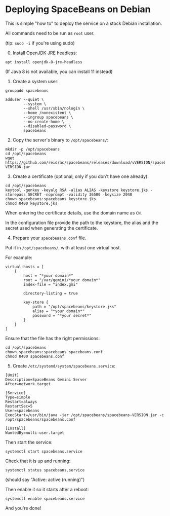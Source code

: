 # Deploying SpaceBeans on Debian

This is simple "how to" to deploy the service on a stock Debian installation.

All commands need to be run as `root` user.

(tip: `sudo -i` if you're using sudo)

0. Install OpenJDK JRE headless:
```
apt install openjdk-8-jre-headless
```
(If Java 8 is not available, you can install 11 instead)

1. Create a system user:
```
groupadd spacebeans

adduser --quiet \
        --system \
        --shell /usr/sbin/nologin \
        --home /nonexistent \
        --ingroup spacebeans \
        --no-create-home \
        --disabled-password \
        spacebeans
```

2. Copy the server's binary to `/opt/spacebeans/`:
```
mkdir -p /opt/spacebeans
cd /opt/spacebeans
wget https://github.com/reidrac/spacebeans/releases/download/vVERSION/spacebeans-VERSION.jar
```

3. Create a certificate (optional, only if you don't have one already):
```
cd /opt/spacebeans
keytool -genkey -keyalg RSA -alias ALIAS -keystore keystore.jks -storepass SECRET -noprompt -validity 36500 -keysize 2048
chown spacebeans:spacebeans keystore.jks
chmod 0400 keystore.jks
```

When entering the certificate details, use the domain name as `CN`.

In the configuration file provide the path to the keystore, the alias and the
secret used when generating the certificate.

4. Prepare your `spacebeaans.conf` file.

Put it in `/opt/spacebeans/`, with at least one virtual host.

For example:
```
virtual-hosts = [
    {
        host = "*your domain*"
        root = "/var/gemini/*your domain*"
        index-file = "index.gmi"

        directory-listing = true

        key-store {
            path = "/opt/spacebeans/keystore.jks"
            alias = "*your domain*"
            password = "*your secret*"
        }
    }
]
```

Ensure that the file has the right permissions:
```
cd /opt/spacebeans
chown spacebeans:spacebeans spacebeans.conf
chmod 0400 spacebeans.conf
```

5. Create `/etc/systemd/system/spacebeans.service`:

```
[Unit]
Description=SpaceBeans Gemini Server
After=network.target

[Service]
Type=simple
Restart=always
RestartSec=5
User=spacebeans
ExecStart=/usr/bin/java -jar /opt/spacebeans/spacebeans-VERSION.jar -c /opt/spacebeans/spacebeans.conf

[Install]
WantedBy=multi-user.target
```

Then start the service:
```
systemctl start spacebeans.service
```

Check that it is up and running:
```
systemctl status spacebeans.service
```

(should say "Active: active (running)")

Then enable it so it starts after a reboot:
```
systemctl enable spacebeans.service
```

And you're done!

